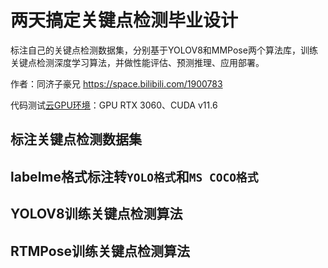 # 两天搞定关键点检测毕业设计

标注自己的关键点检测数据集，分别基于YOLOV8和MMPose两个算法库，训练关键点检测深度学习算法，并做性能评估、预测推理、应用部署。

作者：同济子豪兄 https://space.bilibili.com/1900783

代码测试[云GPU环境](https://featurize.cn?s=d7ce99f842414bfcaea5662a97581bd1)：GPU RTX 3060、CUDA v11.6

## 标注关键点检测数据集

## labelme格式标注转`YOLO格式`和`MS COCO格式`

## YOLOV8训练关键点检测算法

## RTMPose训练关键点检测算法





